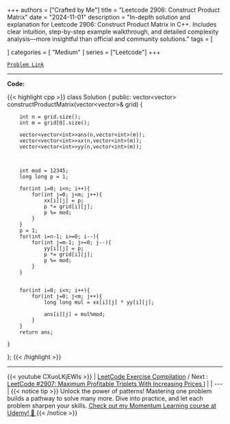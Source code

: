 
+++
authors = ["Crafted by Me"]
title = "Leetcode 2906: Construct Product Matrix"
date = "2024-11-01"
description = "In-depth solution and explanation for Leetcode 2906: Construct Product Matrix in C++. Includes clear intuition, step-by-step example walkthrough, and detailed complexity analysis—more insightful than official and community solutions."
tags = [
    
]
categories = [
    "Medium"
]
series = ["Leetcode"]
+++



[`Problem Link`](https://leetcode.com/problems/construct-product-matrix/description/)

---

**Code:**

{{< highlight cpp >}}
class Solution {
public:
    vector<vector<int>> constructProductMatrix(vector<vector<int>>& grid) {
        
        int n = grid.size();
        int m = grid[0].size();
        
        vector<vector<int>>ans(n,vector<int>(m));
        vector<vector<int>>xx(n,vector<int>(m));
        vector<vector<int>>yy(n,vector<int>(m));
        
        
        
        int mod = 12345;
        long long p = 1;
        
        for(int i=0; i<n; i++){
            for(int j=0; j<m; j++){
                xx[i][j] = p;
                p *= grid[i][j];
                p %= mod;
            }
        }
        p = 1;
        for(int i=n-1; i>=0; i--){
            for(int j=m-1; j>=0; j--){
                yy[i][j] = p;
                p *= grid[i][j];
                p %= mod;
            }
        }
        
        
        for(int i=0; i<n; i++){
            for(int j=0; j<m; j++){
                long long mul = xx[i][j] * yy[i][j];
                
                ans[i][j] = mul%mod;
            }
        }
        return ans;

    }
};
{{< /highlight >}}


---
{{< youtube CXuoLKjEWIs >}}
| [LeetCode Exercise Compilation](https://grid47.xyz/leetcode/) / Next : [LeetCode #2907: Maximum Profitable Triplets With Increasing Prices I](https://grid47.xyz/posts/leetcode_2907) |
| --- |
{{< notice tip >}}
Unlock the power of patterns! Mastering one problem builds a pathway to solve many more. Dive into practice, and let each problem sharpen your skills. [Check out my Momentum Learning course at Udemy! 🚀 ](https://www.udemy.com/course/algorithms-and-data-structures-in-cpp/)
{{< /notice >}}


